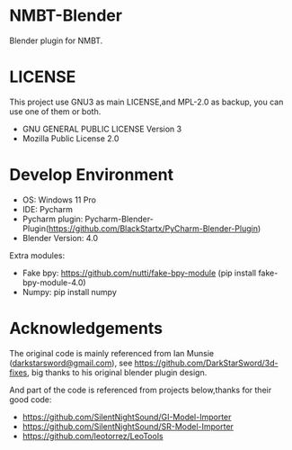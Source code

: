 # NMBT-Blender
Blender plugin for NMBT.

# LICENSE
This project use GNU3 as main LICENSE,and MPL-2.0 as backup, you can use one of them or both.
- GNU GENERAL PUBLIC LICENSE Version 3
- Mozilla Public License 2.0

# Develop Environment
- OS: Windows 11 Pro
- IDE: Pycharm
- Pycharm plugin: Pycharm-Blender-Plugin(https://github.com/BlackStartx/PyCharm-Blender-Plugin)
- Blender Version: 4.0

Extra modules: 
- Fake bpy: https://github.com/nutti/fake-bpy-module (pip install fake-bpy-module-4.0)
- Numpy: pip install numpy

# Acknowledgements
The original code is mainly referenced from Ian Munsie (darkstarsword@gmail.com), see https://github.com/DarkStarSword/3d-fixes,
big thanks to his original blender plugin design.

And part of the code is referenced from projects below,thanks for their good code:
- https://github.com/SilentNightSound/GI-Model-Importer
- https://github.com/SilentNightSound/SR-Model-Importer
- https://github.com/leotorrez/LeoTools
